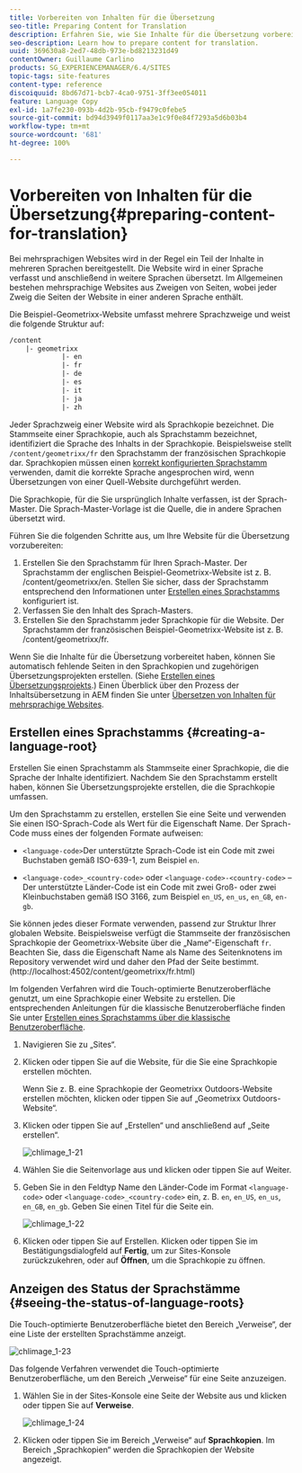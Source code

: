 ```yaml
---
title: Vorbereiten von Inhalten für die Übersetzung
seo-title: Preparing Content for Translation
description: Erfahren Sie, wie Sie Inhalte für die Übersetzung vorbereiten.
seo-description: Learn how to prepare content for translation.
uuid: 369630a8-2ed7-48db-973e-bd8213231d49
contentOwner: Guillaume Carlino
products: SG_EXPERIENCEMANAGER/6.4/SITES
topic-tags: site-features
content-type: reference
discoiquuid: 8bd67d71-bcb7-4ca0-9751-3ff3ee054011
feature: Language Copy
exl-id: 1a7fe230-093b-4d2b-95cb-f9479c0febe5
source-git-commit: bd94d3949f0117aa3e1c9f0e84f7293a5d6b03b4
workflow-type: tm+mt
source-wordcount: '681'
ht-degree: 100%

---
```


# Vorbereiten von Inhalten für die Übersetzung{#preparing-content-for-translation}

Bei mehrsprachigen Websites wird in der Regel ein Teil der Inhalte in mehreren Sprachen bereitgestellt. Die Website wird in einer Sprache verfasst und anschließend in weitere Sprachen übersetzt. Im Allgemeinen bestehen mehrsprachige Websites aus Zweigen von Seiten, wobei jeder Zweig die Seiten der Website in einer anderen Sprache enthält.

Die Beispiel-Geometrixx-Website umfasst mehrere Sprachzweige und weist die folgende Struktur auf:

```xml
/content
    |- geometrixx
             |- en
             |- fr
             |- de
             |- es
             |- it
             |- ja
             |- zh
```

Jeder Sprachzweig einer Website wird als Sprachkopie bezeichnet. Die Stammseite einer Sprachkopie, auch als Sprachstamm bezeichnet, identifiziert die Sprache des Inhalts in der Sprachkopie. Beispielsweise stellt `/content/geometrixx/fr` den Sprachstamm der französischen Sprachkopie dar. Sprachkopien müssen einen [korrekt konfigurierten Sprachstamm](/help/sites-administering/tc-prep.md#creating-a-language-root) verwenden, damit die korrekte Sprache angesprochen wird, wenn Übersetzungen von einer Quell-Website durchgeführt werden.

Die Sprachkopie, für die Sie ursprünglich Inhalte verfassen, ist der Sprach-Master. Die Sprach-Master-Vorlage ist die Quelle, die in andere Sprachen übersetzt wird.

Führen Sie die folgenden Schritte aus, um Ihre Website für die Übersetzung vorzubereiten:

1. Erstellen Sie den Sprachstamm für Ihren Sprach-Master. Der Sprachstamm der englischen Beispiel-Geometrixx-Website ist z. B. /content/geometrixx/en. Stellen Sie sicher, dass der Sprachstamm entsprechend den Informationen unter [Erstellen eines Sprachstamms](/help/sites-administering/tc-prep.md#creating-a-language-root) konfiguriert ist.
1. Verfassen Sie den Inhalt des Sprach-Masters.
1. Erstellen Sie den Sprachstamm jeder Sprachkopie für die Website. Der Sprachstamm der französischen Beispiel-Geometrixx-Website ist z. B. /content/geometrixx/fr.

Wenn Sie die Inhalte für die Übersetzung vorbereitet haben, können Sie automatisch fehlende Seiten in den Sprachkopien und zugehörigen Übersetzungsprojekten erstellen. (Siehe [Erstellen eines Übersetzungsprojekts](/help/sites-administering/tc-manage.md).) Einen Überblick über den Prozess der Inhaltsübersetzung in AEM finden Sie unter [Übersetzen von Inhalten für mehrsprachige Websites](/help/sites-administering/translation.md).

## Erstellen eines Sprachstamms {#creating-a-language-root}

Erstellen Sie einen Sprachstamm als Stammseite einer Sprachkopie, die die Sprache der Inhalte identifiziert. Nachdem Sie den Sprachstamm erstellt haben, können Sie Übersetzungsprojekte erstellen, die die Sprachkopie umfassen.

Um den Sprachstamm zu erstellen, erstellen Sie eine Seite und verwenden Sie einen ISO-Sprach-Code als Wert für die Eigenschaft Name. Der Sprach-Code muss eines der folgenden Formate aufweisen:

* `<language-code>`Der unterstützte Sprach-Code ist ein Code mit zwei Buchstaben gemäß ISO-639-1, zum Beispiel `en`.

* `<language-code>_<country-code>` oder `<language-code>-<country-code>` – Der unterstützte Länder-Code ist ein Code mit zwei Groß- oder zwei Kleinbuchstaben gemäß ISO 3166, zum Beispiel `en_US`, `en_us`, `en_GB`, `en-gb`.

Sie können jedes dieser Formate verwenden, passend zur Struktur Ihrer globalen Website.  Beispielsweise verfügt die Stammseite der französischen Sprachkopie der Geometrixx-Website über die „Name“-Eigenschaft `fr`. Beachten Sie, dass die Eigenschaft Name als Name des Seitenknotens im Repository verwendet wird und daher den Pfad der Seite bestimmt. (http://localhost:4502/content/geometrixx/fr.html)

Im folgenden Verfahren wird die Touch-optimierte Benutzeroberfläche genutzt, um eine Sprachkopie einer Website zu erstellen. Die entsprechenden Anleitungen für die klassische Benutzeroberfläche finden Sie unter [Erstellen eines Sprachstamms über die klassische Benutzeroberfläche](/help/sites-administering/tc-lroot-classic.md).

1. Navigieren Sie zu „Sites“.
1. Klicken oder tippen Sie auf die Website, für die Sie eine Sprachkopie erstellen möchten.

   Wenn Sie z. B. eine Sprachkopie der Geometrixx Outdoors-Website erstellen möchten, klicken oder tippen Sie auf „Geometrixx Outdoors-Website“.

1. Klicken oder tippen Sie auf „Erstellen“ und anschließend auf „Seite erstellen“.

   ![chlimage_1-21](assets/chlimage_1-21.png)

1. Wählen Sie die Seitenvorlage aus und klicken oder tippen Sie auf Weiter.
1. Geben Sie in den Feldtyp Name den Länder-Code im Format `<language-code>` oder `<language-code>_<country-code>` ein, z. B. `en`, `en_US`, `en_us`, `en_GB`, `en_gb`. Geben Sie einen Titel für die Seite ein.

   ![chlimage_1-22](assets/chlimage_1-22.png)

1. Klicken oder tippen Sie auf Erstellen. Klicken oder tippen Sie im Bestätigungsdialogfeld auf **Fertig**, um zur Sites-Konsole zurückzukehren, oder auf **Öffnen**, um die Sprachkopie zu öffnen.

## Anzeigen des Status der Sprachstämme {#seeing-the-status-of-language-roots}

Die Touch-optimierte Benutzeroberfläche bietet den Bereich „Verweise“, der eine Liste der erstellten Sprachstämme anzeigt.

![chlimage_1-23](assets/chlimage_1-23.png)

Das folgende Verfahren verwendet die Touch-optimierte Benutzeroberfläche, um den Bereich „Verweise“ für eine Seite anzuzeigen.

1. Wählen Sie in der Sites-Konsole eine Seite der Website aus und klicken oder tippen Sie auf **Verweise**.

   ![chlimage_1-24](assets/chlimage_1-24.png)

1. Klicken oder tippen Sie im Bereich „Verweise“ auf **Sprachkopien**. Im Bereich „Sprachkopien“ werden die Sprachkopien der Website angezeigt.
